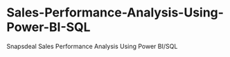 # Sales-Performance-Analysis-Using-Power-BI-SQL
Snapsdeal Sales Performance Analysis Using Power BI/SQL

